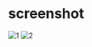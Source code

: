 # screenshot
![1](https://user-images.githubusercontent.com/96585440/147273388-3b8a589b-cfe3-4b45-ab51-a98d6a67b960.png)
![2](https://user-images.githubusercontent.com/96585440/147273400-bf59cfbc-efbb-4657-bc4a-da2372a4db29.png)
